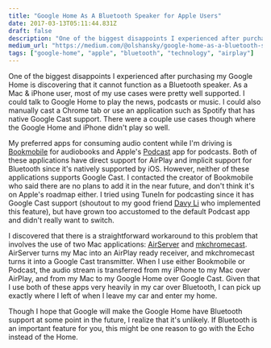 ```yaml
---
title: "Google Home As A Bluetooth Speaker for Apple Users"
date: 2017-03-13T05:11:44.831Z
draft: false
description: "One of the biggest disappoints I experienced after purchasing my Google Home is discovering that it cannot function as a Bluetooth speaker…"
medium_url: "https://medium.com/@olshansky/google-home-as-a-bluetooth-speaker-for-apple-users-e7f9b9881daf"
tags: ["google-home", "apple", "bluetooth", "technology", "airplay"]
---
```


One of the biggest disappoints I experienced after purchasing my Google Home is discovering that it cannot function as a Bluetooth speaker. As a Mac & iPhone user, most of my use cases were pretty well supported. I could talk to Google Home to play the news, podcasts or music. I could also manually cast a Chrome tab or use an application such as Spotify that has native Google Cast support. There were a couple use cases though where the Google Home and iPhone didn't play so well.

My preferred apps for consuming audio content while I'm driving is [Bookmobile](https://itunes.apple.com/us/app/bookmobile-audiobook-and-podcast-player/id416457527?mt=8) for audiobooks and Apple's [Podcast](https://itunes.apple.com/us/app/podcasts/id525463029?mt=8) app for podcasts. Both of these applications have direct support for AirPlay and implicit support for Bluetooth since it's natively supported by iOS. However, neither of these applications supports Google Cast. I contacted the creator of Bookmobile who said there are no plans to add it in the near future, and don't think it's on Apple's roadmap either. I tried using TuneIn for podcasting since it has Google Cast support (shoutout to my good friend [Davy Li](https://twitter.com/davyli) who implemented this feature), but have grown too accustomed to the default Podcast app and didn't really want to switch.

I discovered that there is a straightforward workaround to this problem that involves the use of two Mac applications: [AirServer](https://www.airserver.com/Download) and [mkchromecast](http://mkchromecast.com/). AirServer turns my Mac into an AirPlay ready receiver, and mkchromecast turns it into a Google Cast transmitter. When I use either Bookmobile or Podcast, the audio stream is transferred from my iPhone to my Mac over AirPlay, and from my Mac to my Google Home over Google Cast. Given that I use both of these apps very heavily in my car over Bluetooth, I can pick up exactly where I left of when I leave my car and enter my home.

Though I hope that Google will make the Google Home have Bluetooth support at some point in the future, I realize that it's unlikely. If Bluetooth is an important feature for you, this might be one reason to go with the Echo instead of the Home.
